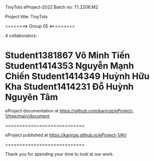 TinyTots
eProject-2022 Batch no: T1.2208.M2

Project title: TinyTots

========> Group 05 <=========

4 collaborators:

Student1381867 Võ Minh Tiến
Student1414353 Nguyễn Mạnh Chiến
Student1414349 Huỳnh Hữu Kha
Student1414231 Đỗ Huỳnh Nguyên Tâm
============================

eProject documentation at https://github.com/karinze/eProject-1/tree/main/document

============================

eProject published at https://karinze.github.io/eProject-1/#!/

============================

Thank you for spending your time to look at our work.
